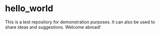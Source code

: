 # hello_world
This is a test repository for demonstration purposes. It can also be used to share ideas and suggestions. Welcome abroad!
